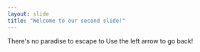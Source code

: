 ```yaml
---
layout: slide
title: "Welcome to our second slide!"
---
```

There's no paradise to escape to
Use the left arrow to go back!
